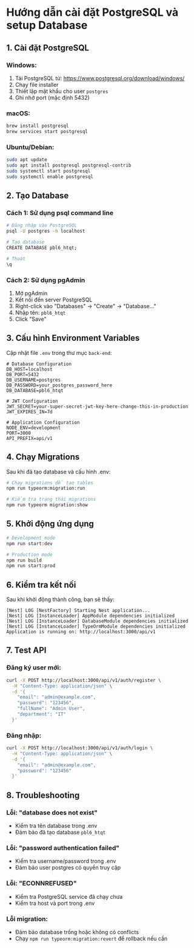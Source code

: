 # Hướng dẫn cài đặt PostgreSQL và setup Database

## 1. Cài đặt PostgreSQL

### Windows:

1. Tải PostgreSQL từ: https://www.postgresql.org/download/windows/
2. Chạy file installer
3. Thiết lập mật khẩu cho user `postgres`
4. Ghi nhớ port (mặc định 5432)

### macOS:

```bash
brew install postgresql
brew services start postgresql
```

### Ubuntu/Debian:

```bash
sudo apt update
sudo apt install postgresql postgresql-contrib
sudo systemctl start postgresql
sudo systemctl enable postgresql
```

## 2. Tạo Database

### Cách 1: Sử dụng psql command line

```bash
# Đăng nhập vào PostgreSQL
psql -U postgres -h localhost

# Tạo database
CREATE DATABASE pbl6_htqt;

# Thoát
\q
```

### Cách 2: Sử dụng pgAdmin

1. Mở pgAdmin
2. Kết nối đến server PostgreSQL
3. Right-click vào "Databases" → "Create" → "Database..."
4. Nhập tên: `pbl6_htqt`
5. Click "Save"

## 3. Cấu hình Environment Variables

Cập nhật file `.env` trong thư mục `back-end`:

```env
# Database Configuration
DB_HOST=localhost
DB_PORT=5432
DB_USERNAME=postgres
DB_PASSWORD=your_postgres_password_here
DB_DATABASE=pbl6_htqt

# JWT Configuration
JWT_SECRET=your-super-secret-jwt-key-here-change-this-in-production
JWT_EXPIRES_IN=7d

# Application Configuration
NODE_ENV=development
PORT=3000
API_PREFIX=api/v1
```

## 4. Chạy Migrations

Sau khi đã tạo database và cấu hình .env:

```bash
# Chạy migrations để tạo tables
npm run typeorm:migration:run

# Kiểm tra trạng thái migrations
npm run typeorm migration:show
```

## 5. Khởi động ứng dụng

```bash
# Development mode
npm run start:dev

# Production mode
npm run build
npm run start:prod
```

## 6. Kiểm tra kết nối

Sau khi khởi động thành công, bạn sẽ thấy:

```
[Nest] LOG [NestFactory] Starting Nest application...
[Nest] LOG [InstanceLoader] AppModule dependencies initialized
[Nest] LOG [InstanceLoader] DatabaseModule dependencies initialized
[Nest] LOG [InstanceLoader] TypeOrmModule dependencies initialized
Application is running on: http://localhost:3000/api/v1
```

## 7. Test API

### Đăng ký user mới:

```bash
curl -X POST http://localhost:3000/api/v1/auth/register \
  -H "Content-Type: application/json" \
  -d '{
    "email": "admin@example.com",
    "password": "123456",
    "fullName": "Admin User",
    "department": "IT"
  }'
```

### Đăng nhập:

```bash
curl -X POST http://localhost:3000/api/v1/auth/login \
  -H "Content-Type: application/json" \
  -d '{
    "email": "admin@example.com",
    "password": "123456"
  }'
```

## 8. Troubleshooting

### Lỗi: "database does not exist"

- Kiểm tra tên database trong .env
- Đảm bảo đã tạo database `pbl6_htqt`

### Lỗi: "password authentication failed"

- Kiểm tra username/password trong .env
- Đảm bảo user postgres có quyền truy cập

### Lỗi: "ECONNREFUSED"

- Kiểm tra PostgreSQL service đã chạy chưa
- Kiểm tra host và port trong .env

### Lỗi migration:

- Đảm bảo database trống hoặc không có conflicts
- Chạy `npm run typeorm:migration:revert` để rollback nếu cần
